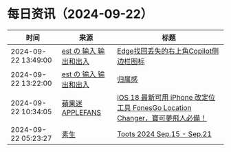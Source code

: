﻿# 每日资讯（2024-09-22）

|时间|来源|标题|
|---|---|---|
|2024-09-22 13:49:00|[est の 输入 输出和出入](https://blog.est.im/rss)|[Edge找回丢失的右上角Copilot侧边栏图标](https://blog.est.im/2024/stdout-18)|
|2024-09-22 13:22:00|[est の 输入 输出和出入](https://blog.est.im/rss)|[归属感](https://blog.est.im/2024/stdin-14)|
|2024-09-22 10:34:05|[蘋果迷 APPLEFANS](https://applefans.today/feed/)|[iOS 18 最新可用 iPhone 改定位 工具 FonesGo Location Changer，寶可夢飛人必備！](https://applefans.today/2024-09-pokemon-go-spoofer-with-gps-joystick/)|
|2024-09-22 05:23:27|[素生](http://z.arlmy.me/atom.xml)|[Toots 2024 Sep.15 - Sep.21](http://z.arlmy.me/posts/MastodonArchives/2024/MastodonTootsArchives_20240921/)|
